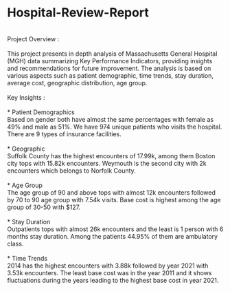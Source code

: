 # Hospital-Review-Report<br/>
<br/>
Project Overview :<br/>
<br/>
This project presents in depth analysis of Massachusetts General Hospital (MGH) data summarizing Key Performance Indicators, providing insights and recommendations for future improvement. The analysis is based on various aspects such as patient demographic, time trends, stay duration, average cost, geographic distribution, age group.<br/>
<br/>
Key Insights :<br/>
<br/>
* Patient Demographics<br/>
Based on gender both have almost the same percentages with female as 49% and male as 51%. We have 974 unique patients who visits the hospital. There are 9 types of insurance facilities.<br/>
<br/>
* Geographic<br/>
Suffolk County has the highest encounters of 17.99k, among them Boston city tops with 15.82k encounters. Weymouth is the second city with 2k encounters which belongs to Norfolk County.<br/>
<br/>
* Age Group<br/>
The age group of 90 and above tops with almost 12k encounters followed by 70 to 90 age group with 7.54k visits. Base cost is highest among the age group of 30-50 with $127.<br/>
<br/>
* Stay Duration<br/>
Outpatients tops with almost 26k encounters and the least is 1 person with 6 months stay duration. Among the patients 44.95% of them are ambulatory class.<br/>
<br/>
* Time Trends<br/>
2014 has the highest encounters with 3.88k followed by year 2021 with 3.53k encounters. The least base cost was in the year 2011 and it shows fluctuations during the years leading to the highest base cost in year 2021.<br/>
